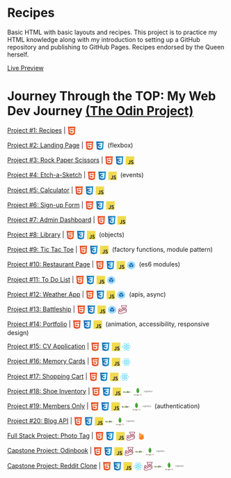 # Recipes

Basic HTML with basic layouts and recipes. This project is to practice my HTML knowledge along with my introduction to setting up a GitHub repository and publishing to GitHub Pages. Recipes endorsed by the Queen herself.

[Live Preview](https://bchung54.github.io/odin-recipes/)

# Journey Through the TOP: My Web Dev Journey [(The Odin Project)](https://theodinproject.com/)

<p>
    <a href="https://github.com/bchung54/odin-recipes" target="_blank" rel="noreferrer">Project #1: Recipes</a>
    |
    <img style="vertical-align:middle" src="https://raw.githubusercontent.com/devicons/devicon/master/icons/html5/html5-original.svg" alt="html5" width="20" height="20"/>
</p>
<p>
    <a href="https://github.com/bchung54/landing-page" target="_blank" rel="noreferrer">Project #2: Landing Page</a>
    <span>|</span>
    <img style="vertical-align:middle" src="https://raw.githubusercontent.com/devicons/devicon/master/icons/html5/html5-original.svg" alt="html5" width="20" height="20"/>
    <img style="vertical-align:middle" src="https://raw.githubusercontent.com/devicons/devicon/master/icons/css3/css3-original.svg" alt="css3" width="20" height="20"/>
    <span style="margin-left:.25rem">(flexbox)</span>
</p>
<p>
    <a href="https://github.com/bchung54/rockpaperscissors" target="_blank" rel="noreferrer">Project #3: Rock Paper Scissors</a>
    <span>|</span>
    <img style="vertical-align:middle" src="https://raw.githubusercontent.com/devicons/devicon/master/icons/html5/html5-original.svg" alt="html5" width="20" height="20"/>
    <img style="vertical-align:middle" src="https://raw.githubusercontent.com/devicons/devicon/master/icons/css3/css3-original.svg" alt="css3" width="20" height="20"/>
    <img style="vertical-align:middle" src="https://raw.githubusercontent.com/devicons/devicon/master/icons/javascript/javascript-original.svg" alt="javascript" width="20" height="20"/>
</p>
<p>
    <a href="https://github.com/bchung54/etch-a-sketch" target="_blank" rel="noreferrer">Project #4: Etch-a-Sketch</a>
    <span>|</span>
    <img style="vertical-align:middle" src="https://raw.githubusercontent.com/devicons/devicon/master/icons/html5/html5-original.svg" alt="html5" width="20" height="20"/>
    <img style="vertical-align:middle" src="https://raw.githubusercontent.com/devicons/devicon/master/icons/css3/css3-original.svg" alt="css3" width="20" height="20"/>
    <img style="vertical-align:middle" src="https://raw.githubusercontent.com/devicons/devicon/master/icons/javascript/javascript-original.svg" alt="javascript" width="20" height="20"/>
    <span style="margin-left:.25rem">(events)</span>
</p>
<p>
    <a href="https://github.com/bchung54/calc-project" target="_blank" rel="noreferrer">Project #5: Calculator</a>
    <span>|</span>
    <img style="vertical-align:middle" src="https://raw.githubusercontent.com/devicons/devicon/master/icons/html5/html5-original.svg" alt="html5" width="20" height="20"/>
    <img style="vertical-align:middle" src="https://raw.githubusercontent.com/devicons/devicon/master/icons/css3/css3-original.svg" alt="css3" width="20" height="20"/>
    <img style="vertical-align:middle" src="https://raw.githubusercontent.com/devicons/devicon/master/icons/javascript/javascript-original.svg" alt="javascript" width="20" height="20"/>
</p>
<p>
    <a href="https://github.com/bchung54/sign-up-form" target="_blank" rel="noreferrer">Project #6: Sign-up Form</a>
    <span>|</span>
    <img style="vertical-align:middle" src="https://raw.githubusercontent.com/devicons/devicon/master/icons/html5/html5-original.svg" alt="html5" width="20" height="20"/>
    <img style="vertical-align:middle" src="https://raw.githubusercontent.com/devicons/devicon/master/icons/css3/css3-original.svg" alt="css3" width="20" height="20"/>
    <img style="vertical-align:middle" src="https://raw.githubusercontent.com/devicons/devicon/master/icons/javascript/javascript-original.svg" alt="javascript" width="20" height="20"/>
</p>
<p>
    <a href="https://github.com/bchung54/admin-dashboard" target="_blank" rel="noreferrer">Project #7: Admin Dashboard</a>
    <span>|</span>
    <img style="vertical-align:middle" src="https://raw.githubusercontent.com/devicons/devicon/master/icons/html5/html5-original.svg" alt="html5" width="20" height="20"/>
    <img style="vertical-align:middle" src="https://raw.githubusercontent.com/devicons/devicon/master/icons/css3/css3-original.svg" alt="css3" width="20" height="20"/>
    <img style="vertical-align:middle" src="https://raw.githubusercontent.com/devicons/devicon/master/icons/javascript/javascript-original.svg" alt="javascript" width="20" height="20"/>
</p>
<p>
    <a href="https://github.com/bchung54/library-project" target="_blank" rel="noreferrer">Project #8: Library</a>
    <span>|</span>
    <img style="vertical-align:middle" src="https://raw.githubusercontent.com/devicons/devicon/master/icons/html5/html5-original.svg" alt="html5" width="20" height="20"/>
    <img style="vertical-align:middle" src="https://raw.githubusercontent.com/devicons/devicon/master/icons/css3/css3-original.svg" alt="css3" width="20" height="20"/>
    <img style="vertical-align:middle" src="https://raw.githubusercontent.com/devicons/devicon/master/icons/javascript/javascript-original.svg" alt="javascript" width="20" height="20"/>
    <span style="margin-left:.25rem">(objects)</span>
</p>
<p>
    <a href="https://github.com/bchung54/tic-tac-toe" target="_blank" rel="noreferrer">Project #9: Tic Tac Toe</a>
    <span>|</span>
    <img style="vertical-align:middle" src="https://raw.githubusercontent.com/devicons/devicon/master/icons/html5/html5-original.svg" alt="html5" width="20" height="20"/>
    <img style="vertical-align:middle" src="https://raw.githubusercontent.com/devicons/devicon/master/icons/css3/css3-original.svg" alt="css3" width="20" height="20"/>
    <img style="vertical-align:middle" src="https://raw.githubusercontent.com/devicons/devicon/master/icons/javascript/javascript-original.svg" alt="javascript" width="20" height="20"/>
    <span style="margin-left:.25rem">(factory functions, module pattern)</span>
</p>
<p>
    <a href="https://github.com/bchung54/restaurant-page" target="_blank" rel="noreferrer">Project #10: Restaurant Page</a>
    <span>|</span>
    <img style="vertical-align:middle" src="https://raw.githubusercontent.com/devicons/devicon/master/icons/html5/html5-original.svg" alt="html5" width="20" height="20"/>
    <img style="vertical-align:middle" src="https://raw.githubusercontent.com/devicons/devicon/master/icons/css3/css3-original.svg" alt="css3" width="20" height="20"/>
    <img style="vertical-align:middle" src="https://raw.githubusercontent.com/devicons/devicon/master/icons/javascript/javascript-original.svg" alt="javascript" width="20" height="20"/>
    <img style="vertical-align:middle" src="https://raw.githubusercontent.com/devicons/devicon/master/icons/webpack/webpack-original.svg" alt="webpack" width="20" height="20"/>
    <span style="margin-left:.25rem">(es6 modules)</span>
</p>
<p>
    <a href="https://github.com/bchung54/todo-list" target="_blank" rel="noreferrer">Project #11: To Do List</a>
    <span>|</span>
    <img style="vertical-align:middle" src="https://raw.githubusercontent.com/devicons/devicon/master/icons/html5/html5-original.svg" alt="html5" width="20" height="20"/>
    <img style="vertical-align:middle" src="https://raw.githubusercontent.com/devicons/devicon/master/icons/css3/css3-original.svg" alt="css3" width="20" height="20"/>
    <img style="vertical-align:middle" src="https://raw.githubusercontent.com/devicons/devicon/master/icons/javascript/javascript-original.svg" alt="javascript" width="20" height="20"/>
    <img style="vertical-align:middle" src="https://raw.githubusercontent.com/devicons/devicon/master/icons/webpack/webpack-original.svg" alt="webpack" width="20" height="20"/>
</p>
<p>
    <a href="https://github.com/bchung54/weather-app" target="_blank" rel="noreferrer">Project #12: Weather App</a>
    <span>|</span>
    <img style="vertical-align:middle" src="https://raw.githubusercontent.com/devicons/devicon/master/icons/html5/html5-original.svg" alt="html5" width="20" height="20"/>
    <img style="vertical-align:middle" src="https://raw.githubusercontent.com/devicons/devicon/master/icons/css3/css3-original.svg" alt="css3" width="20" height="20"/>
    <img style="vertical-align:middle" src="https://raw.githubusercontent.com/devicons/devicon/master/icons/javascript/javascript-original.svg" alt="javascript" width="20" height="20"/>
    <img style="vertical-align:middle" src="https://raw.githubusercontent.com/devicons/devicon/master/icons/webpack/webpack-original.svg" alt="webpack" width="20" height="20"/>
    <span style="margin-left:.25rem">(apis, async)</span>
</p>
<p>
    <a href="https://github.com/bchung54/battleship" target="_blank" rel="noreferrer">Project #13: Battleship</a>
    <span>|</span>
    <img style="vertical-align:middle" src="https://raw.githubusercontent.com/devicons/devicon/master/icons/html5/html5-original.svg" alt="html5" width="20" height="20"/>
    <img style="vertical-align:middle" src="https://raw.githubusercontent.com/devicons/devicon/master/icons/css3/css3-original.svg" alt="css3" width="20" height="20"/>
    <img style="vertical-align:middle" src="https://raw.githubusercontent.com/devicons/devicon/master/icons/javascript/javascript-original.svg" alt="javascript" width="20" height="20"/>
    <img style="vertical-align:middle" src="https://raw.githubusercontent.com/devicons/devicon/master/icons/webpack/webpack-original.svg" alt="webpack" width="20" height="20"/>
    <img style="vertical-align:middle" src="https://raw.githubusercontent.com/devicons/devicon/master/icons/jest/jest-plain.svg" alt="jest" width="20" height="20"/>
</p>
<p>
    <a href="https://github.com/bchung54/portfolio" target="_blank" rel="noreferrer">Project #14: Portfolio</a>
    <span>|</span>
    <img style="vertical-align:middle" src="https://raw.githubusercontent.com/devicons/devicon/master/icons/html5/html5-original.svg" alt="html5" width="20" height="20"/>
    <img style="vertical-align:middle" src="https://raw.githubusercontent.com/devicons/devicon/master/icons/css3/css3-original.svg" alt="css3" width="20" height="20"/>
    <img style="vertical-align:middle" src="https://raw.githubusercontent.com/devicons/devicon/master/icons/javascript/javascript-original.svg" alt="javascript" width="20" height="20"/>
    <span style="margin-left:.25rem">(animation, accessibility, responsive design)</span>
</p>
<p>
    <a href="https://github.com/bchung54/cv-project" target="_blank" rel="noreferrer">Project #15: CV Application</a>
    <span>|</span>
    <img style="vertical-align:middle" src="https://raw.githubusercontent.com/devicons/devicon/master/icons/html5/html5-original.svg" alt="html5" width="20" height="20"/>
    <img style="vertical-align:middle" src="https://raw.githubusercontent.com/devicons/devicon/master/icons/css3/css3-original.svg" alt="css3" width="20" height="20"/>
    <img style="vertical-align:middle" src="https://raw.githubusercontent.com/devicons/devicon/master/icons/javascript/javascript-original.svg" alt="javascript" width="20" height="20"/>
    <img style="vertical-align:middle" src="https://raw.githubusercontent.com/devicons/devicon/master/icons/react/react-original.svg" alt="react" width="20" height="20"/>
</p>
<p>
    <a href="https://github.com/bchung54/memory-cards" target="_blank" rel="noreferrer">Project #16: Memory Cards</a>
    <span>|</span>
    <img style="vertical-align:middle" src="https://raw.githubusercontent.com/devicons/devicon/master/icons/html5/html5-original.svg" alt="html5" width="20" height="20"/>
    <img style="vertical-align:middle" src="https://raw.githubusercontent.com/devicons/devicon/master/icons/css3/css3-original.svg" alt="css3" width="20" height="20"/>
    <img style="vertical-align:middle" src="https://raw.githubusercontent.com/devicons/devicon/master/icons/javascript/javascript-original.svg" alt="javascript" width="20" height="20"/>
    <img style="vertical-align:middle" src="https://raw.githubusercontent.com/devicons/devicon/master/icons/react/react-original.svg" alt="react" width="20" height="20"/>
</p>
<p>
    <a href="https://github.com/bchung54/shopping-cart" target="_blank" rel="noreferrer">Project #17: Shopping Cart</a>
    <span>|</span>
    <img style="vertical-align:middle" src="https://raw.githubusercontent.com/devicons/devicon/master/icons/html5/html5-original.svg" alt="html5" width="20" height="20"/>
    <img style="vertical-align:middle" src="https://raw.githubusercontent.com/devicons/devicon/master/icons/css3/css3-original.svg" alt="css3" width="20" height="20"/>
    <img style="vertical-align:middle" src="https://raw.githubusercontent.com/devicons/devicon/master/icons/javascript/javascript-original.svg" alt="javascript" width="20" height="20"/>
    <img style="vertical-align:middle" src="https://raw.githubusercontent.com/devicons/devicon/master/icons/react/react-original.svg" alt="react" width="20" height="20"/>
</p>
<p>
    <a href="https://github.com/bchung54/inventory-app" target="_blank" rel="noreferrer">Project #18: Shoe Inventory</a>
    <span>|</span>
    <img style="vertical-align:middle" src="https://raw.githubusercontent.com/devicons/devicon/master/icons/html5/html5-original.svg" alt="html5" width="20" height="20"/>
    <img style="vertical-align:middle" src="https://raw.githubusercontent.com/devicons/devicon/master/icons/css3/css3-original.svg" alt="css3" width="20" height="20"/>
    <img style="vertical-align:middle" src="https://raw.githubusercontent.com/devicons/devicon/master/icons/javascript/javascript-original.svg" alt="javascript" width="20" height="20"/>
    <img style="vertical-align:middle" src="https://raw.githubusercontent.com/devicons/devicon/master/icons/nodejs/nodejs-original-wordmark.svg" alt="nodejs" width="20" height="20"/>
    <img style="vertical-align:middle" src="https://raw.githubusercontent.com/devicons/devicon/master/icons/mongodb/mongodb-original-wordmark.svg" alt="mongodb" width="20" height="20"/>
    <img style="vertical-align:middle" src="https://raw.githubusercontent.com/devicons/devicon/master/icons/express/express-original-wordmark.svg" alt="express" width="20" height="20"/>
</p>
<p>
    <a href="https://github.com/bchung54/members-only" target="_blank" rel="noreferrer">Project #19: Members Only</a>
    <span>|</span>
    <img style="vertical-align:middle" src="https://raw.githubusercontent.com/devicons/devicon/master/icons/html5/html5-original.svg" alt="html5" width="20" height="20"/>
    <img style="vertical-align:middle" src="https://raw.githubusercontent.com/devicons/devicon/master/icons/css3/css3-original.svg" alt="css3" width="20" height="20"/>
    <img style="vertical-align:middle" src="https://raw.githubusercontent.com/devicons/devicon/master/icons/javascript/javascript-original.svg" alt="javascript" width="20" height="20"/>
    <img style="vertical-align:middle" src="https://raw.githubusercontent.com/devicons/devicon/master/icons/nodejs/nodejs-original-wordmark.svg" alt="nodejs" width="20" height="20"/>
    <img style="vertical-align:middle" src="https://raw.githubusercontent.com/devicons/devicon/master/icons/mongodb/mongodb-original-wordmark.svg" alt="mongodb" width="20" height="20"/>
    <img style="vertical-align:middle" src="https://raw.githubusercontent.com/devicons/devicon/master/icons/express/express-original-wordmark.svg" alt="express" width="20" height="20"/>
    <span style="margin-left:.25rem">(authentication)</span>
</p>
<p>
    <a href="https://github.com/bchung54/blog-api" target="_blank" rel="noreferrer">Project #20: Blog API</a>
    <span>|</span>
    <img style="vertical-align:middle" src="https://raw.githubusercontent.com/devicons/devicon/master/icons/html5/html5-original.svg" alt="html5" width="20" height="20"/>
    <img style="vertical-align:middle" src="https://raw.githubusercontent.com/devicons/devicon/master/icons/css3/css3-original.svg" alt="css3" width="20" height="20"/>
    <img style="vertical-align:middle" src="https://raw.githubusercontent.com/devicons/devicon/master/icons/javascript/javascript-original.svg" alt="javascript" width="20" height="20"/>
    <img style="vertical-align:middle" src="https://raw.githubusercontent.com/devicons/devicon/master/icons/nodejs/nodejs-original-wordmark.svg" alt="nodejs" width="20" height="20"/>
    <img style="vertical-align:middle" src="https://raw.githubusercontent.com/devicons/devicon/master/icons/mongodb/mongodb-original-wordmark.svg" alt="mongodb" width="20" height="20"/>
    <img style="vertical-align:middle" src="https://raw.githubusercontent.com/devicons/devicon/master/icons/express/express-original-wordmark.svg" alt="express" width="20" height="20"/>
</p>
<p>
    <a href="https://github.com/bchung54/photo-tag" target="_blank" rel="noreferrer">Full Stack Project: Photo Tag</a>
    <span>|</span>
    <img style="vertical-align:middle" src="https://raw.githubusercontent.com/devicons/devicon/master/icons/html5/html5-original.svg" alt="html5" width="20" height="20"/>
    <img style="vertical-align:middle" src="https://raw.githubusercontent.com/devicons/devicon/master/icons/css3/css3-original.svg" alt="css3" width="20" height="20"/>
    <img style="vertical-align:middle" src="https://raw.githubusercontent.com/devicons/devicon/master/icons/javascript/javascript-original.svg" alt="javascript" width="20" height="20"/>
    <img style="vertical-align:middle" src="https://raw.githubusercontent.com/devicons/devicon/master/icons/jest/jest-plain.svg" alt="jest" width="20" height="20"/>
    <img style="vertical-align:middle" src="https://raw.githubusercontent.com/devicons/devicon/master/icons/firebase/firebase-plain.svg" alt="firebase" width="20" height="20"/>
</p>
<p>
    <a href="https://github.com/bchung54/odin-meta-api" target="_blank" rel="noreferrer">Capstone Project: Odinbook</a>
    <span>|</span>
    <img style="vertical-align:middle" src="https://raw.githubusercontent.com/devicons/devicon/master/icons/html5/html5-original.svg" alt="html5" width="20" height="20"/>
    <img style="vertical-align:middle" src="https://raw.githubusercontent.com/devicons/devicon/master/icons/css3/css3-original.svg" alt="css3" width="20" height="20"/>
    <img style="vertical-align:middle" src="https://raw.githubusercontent.com/devicons/devicon/master/icons/javascript/javascript-original.svg" alt="javascript" width="20" height="20"/>
    <img style="vertical-align:middle" src="https://raw.githubusercontent.com/devicons/devicon/master/icons/jest/jest-plain.svg" alt="jest" width="20" height="20"/>
    <img style="vertical-align:middle" src="https://raw.githubusercontent.com/devicons/devicon/master/icons/nodejs/nodejs-original-wordmark.svg" alt="nodejs" width="20" height="20"/>
    <img style="vertical-align:middle" src="https://raw.githubusercontent.com/devicons/devicon/master/icons/mongodb/mongodb-original-wordmark.svg" alt="mongodb" width="20" height="20"/>
    <img style="vertical-align:middle" src="https://raw.githubusercontent.com/devicons/devicon/master/icons/express/express-original-wordmark.svg" alt="express" width="20" height="20"/>
</p>
<p>
    <a href="https://github.com/bchung54/reddit-clone" target="_blank" rel="noreferrer">Capstone Project: Reddit Clone</a>
    <span>|</span>
    <img style="vertical-align:middle" src="https://raw.githubusercontent.com/devicons/devicon/master/icons/html5/html5-original.svg" alt="html5" width="20" height="20"/>
    <img style="vertical-align:middle" src="https://raw.githubusercontent.com/devicons/devicon/master/icons/css3/css3-original.svg" alt="css3" width="20" height="20"/>
    <img style="vertical-align:middle" src="https://raw.githubusercontent.com/devicons/devicon/master/icons/javascript/javascript-original.svg" alt="javascript" width="20" height="20"/>
    <img style="vertical-align:middle" src="https://raw.githubusercontent.com/devicons/devicon/master/icons/react/react-original.svg" alt="react" width="20" height="20"/>
    <img style="vertical-align:middle" src="https://raw.githubusercontent.com/devicons/devicon/master/icons/jest/jest-plain.svg" alt="jest" width="20" height="20"/>
    <img style="vertical-align:middle" src="https://raw.githubusercontent.com/devicons/devicon/master/icons/nodejs/nodejs-original-wordmark.svg" alt="nodejs" width="20" height="20"/>
    <img style="vertical-align:middle" src="https://raw.githubusercontent.com/devicons/devicon/master/icons/mongodb/mongodb-original-wordmark.svg" alt="mongodb" width="20" height="20"/>
    <img style="vertical-align:middle" src="https://raw.githubusercontent.com/devicons/devicon/master/icons/express/express-original-wordmark.svg" alt="express" width="20" height="20"/>
</p>
